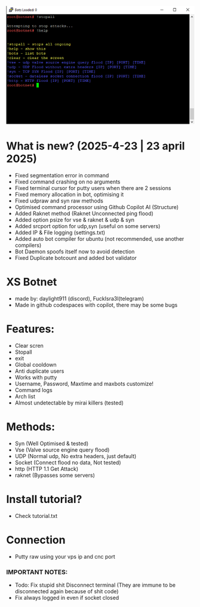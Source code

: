 ![Img](image.webp?raw=true "Screenshot")
# What is new? (2025-4-23 | 23 april 2025)
- Fixed segmentation error in command
- Fixed command crashing on no arguments
- Fixed terminal cursor for putty users when there are 2 sessions
- Fixed memory allocation in bot, optimising it
- Fixed udpraw and syn raw methods
- Optimised command processor using Github Copilot AI (Structure)
- Added Raknet method (Raknet Unconnected ping flood)
- Added option psize for vse & raknet & udp & syn
- Added srcport option for udp,syn (useful on some servers)
- Added IP & File logging (settings.txt)
- Added auto bot compiler for ubuntu (not recommended, use another compilers)
- Bot Daemon spoofs itself now to avoid detection
- Fixed Duplicate botcount and added bot validator

# XS Botnet
- made by: daylight911 (discord), FuckIsra3l(telegram)
- Made in github codespaces with copilot, there may be some bugs
# Features:
- Clear scren
- Stopall
- exit
- Global cooldown
- Anti duplicate users
- Works with putty
- Username, Password, Maxtime and maxbots customize!
- Command logs
- Arch list
- Almost undetectable by mirai killers (tested)
# Methods:
- Syn (Well Optimised & tested)
- Vse (Valve source engine query flood)
- UDP (Normal udp, No extra headers, just default)
- Socket (Connect flood no data, Not tested)
- http (HTTP 1.1 Get Attack)
- raknet (Bypasses some servers)
# Install tutorial?
- Check tutorial.txt

# Connection
- Putty raw using your vps ip and cnc port

### IMPORTANT NOTES:
- Todo: Fix stupid shit Disconnect terminal (They are immune to be disconnected again because of shit code)
- Fix always logged in even if socket closed
